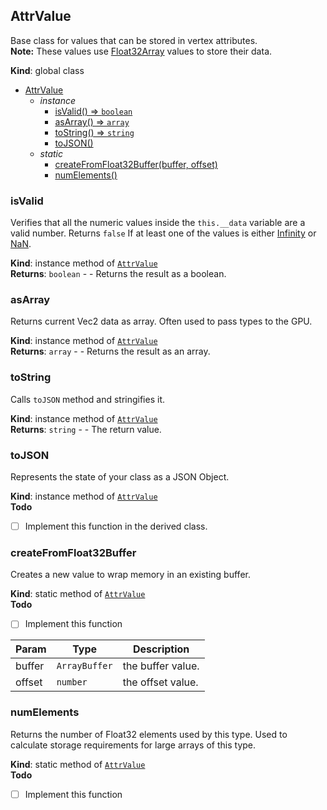 <a name="AttrValue"></a>

## AttrValue
Base class for values that can be stored in vertex attributes.<br>**Note:** These values use [Float32Array](https://developer.mozilla.org/en-US/docs/Web/JavaScript/Reference/Global_Objects/Float32Array) values to store their data.

**Kind**: global class  

* [AttrValue](#AttrValue)
    * _instance_
        * [isValid() ⇒ <code>boolean</code>](#isValid)
        * [asArray() ⇒ <code>array</code>](#asArray)
        * [toString() ⇒ <code>string</code>](#toString)
        * [toJSON()](#toJSON)
    * _static_
        * [createFromFloat32Buffer(buffer, offset)](#createFromFloat32Buffer)
        * [numElements()](#numElements)

<a name="AttrValue+isValid"></a>

### isValid
Verifies that all the numeric values inside the `this.__data` variable are a valid number.Returns `false` If at least one of the values is either [Infinity](https://developer.mozilla.org/en-US/docs/Web/JavaScript/Referencia/Objetos_globales/Infinity) or[NaN](https://developer.mozilla.org/en-US/docs/Web/JavaScript/Referencia/Objetos_globales/NaN).

**Kind**: instance method of [<code>AttrValue</code>](#AttrValue)  
**Returns**: <code>boolean</code> - - Returns the result as a boolean.  
<a name="AttrValue+asArray"></a>

### asArray
Returns current Vec2 data as array. Often used to pass types to the GPU.

**Kind**: instance method of [<code>AttrValue</code>](#AttrValue)  
**Returns**: <code>array</code> - - Returns the result as an array.  
<a name="AttrValue+toString"></a>

### toString
Calls `toJSON` method and stringifies it.

**Kind**: instance method of [<code>AttrValue</code>](#AttrValue)  
**Returns**: <code>string</code> - - The return value.  
<a name="AttrValue+toJSON"></a>

### toJSON
Represents the state of your class as a JSON Object.

**Kind**: instance method of [<code>AttrValue</code>](#AttrValue)  
**Todo**

- [ ] Implement this function in the derived class.

<a name="AttrValue.createFromFloat32Buffer"></a>

### createFromFloat32Buffer
Creates a new value to wrap memory in an existing buffer.

**Kind**: static method of [<code>AttrValue</code>](#AttrValue)  
**Todo**

- [ ] Implement this function


| Param | Type | Description |
| --- | --- | --- |
| buffer | <code>ArrayBuffer</code> | the buffer value. |
| offset | <code>number</code> | the offset value. |

<a name="AttrValue.numElements"></a>

### numElements
Returns the number of Float32 elements used by this type. Used to calculate storage requirements for large arrays of this type.

**Kind**: static method of [<code>AttrValue</code>](#AttrValue)  
**Todo**

- [ ] Implement this function

